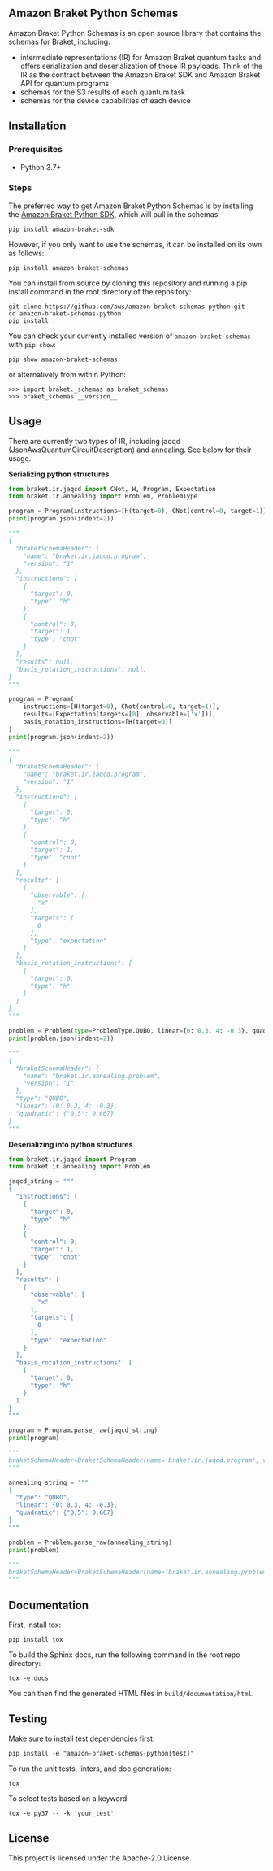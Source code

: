 ## Amazon Braket Python Schemas

Amazon Braket Python Schemas is an open source library that contains the schemas for Braket, including:
* intermediate representations (IR) for Amazon Braket quantum tasks and offers serialization and deserialization of those IR payloads. Think of the IR as the contract between the Amazon Braket SDK and Amazon Braket API for quantum programs.
* schemas for the S3 results of each quantum task
* schemas for the device capabilities of each device

## Installation

### Prerequisites
- Python 3.7+

### Steps

The preferred way to get Amazon Braket Python Schemas is by installing the [Amazon Braket Python SDK](https://github.com/aws/amazon-braket-sdk-python), which will pull in the schemas:

```shell
pip install amazon-braket-sdk
```

However, if you only want to use the schemas, it can be installed on its own as follows:

```shell
pip install amazon-braket-schemas
```

You can install from source by cloning this repository and running a pip install command in the root directory of the repository:

```shell
git clone https://github.com/aws/amazon-braket-schemas-python.git
cd amazon-braket-schemas-python
pip install .
```

You can check your currently installed version of `amazon-braket-schemas` with `pip show`:

```shell
pip show amazon-braket-schemas
```

or alternatively from within Python:

```
>>> import braket._schemas as braket_schemas
>>> braket_schemas.__version__
```

## Usage
There are currently two types of IR, including jacqd (JsonAwsQuantumCircuitDescription) and annealing. See below for their usage.

**Serializing python structures**
```python
from braket.ir.jaqcd import CNot, H, Program, Expectation
from braket.ir.annealing import Problem, ProblemType

program = Program(instructions=[H(target=0), CNot(control=0, target=1)])
print(program.json(indent=2))

"""
{
  "braketSchemaHeader": {
    "name": "braket.ir.jaqcd.program",
    "version": "1"
  },
  "instructions": [
    {
      "target": 0,
      "type": "h"
    },
    {
      "control": 0,
      "target": 1,
      "type": "cnot"
    }
  ],
  "results": null,
  "basis_rotation_instructions": null,
}
"""

program = Program(
    instructions=[H(target=0), CNot(control=0, target=1)],
    results=[Expectation(targets=[0], observable=['x'])],
    basis_rotation_instructions=[H(target=0)]
)
print(program.json(indent=2))

"""
{
  "braketSchemaHeader": {
    "name": "braket.ir.jaqcd.program",
    "version": "1"
  },
  "instructions": [
    {
      "target": 0,
      "type": "h"
    },
    {
      "control": 0,
      "target": 1,
      "type": "cnot"
    }
  ],
  "results": [
    {
      "observable": [
        "x"
      ],
      "targets": [
        0
      ],
      "type": "expectation"
    }
  ],
  "basis_rotation_instructions": [
    {
      "target": 0,
      "type": "h"
    }
  ]
}
"""

problem = Problem(type=ProblemType.QUBO, linear={0: 0.3, 4: -0.3}, quadratic={"0,5": 0.667})
print(problem.json(indent=2))

"""
{
  "braketSchemaHeader": {
    "name": "braket.ir.annealing.problem",
    "version": "1"
  },
  "type": "QUBO",
  "linear": {0: 0.3, 4: -0.3},
  "quadratic": {"0,5": 0.667}
}
"""
```

**Deserializing into python structures**
```python
from braket.ir.jaqcd import Program
from braket.ir.annealing import Problem

jaqcd_string = """
{
  "instructions": [
    {
      "target": 0,
      "type": "h"
    },
    {
      "control": 0,
      "target": 1,
      "type": "cnot"
    }
  ],
  "results": [
    {
      "observable": [
        "x"
      ],
      "targets": [
        0
      ],
      "type": "expectation"
    }
  ],
  "basis_rotation_instructions": [
    {
      "target": 0,
      "type": "h"
    }
  ]
}
"""

program = Program.parse_raw(jaqcd_string)
print(program)

"""
braketSchemaHeader=BraketSchemaHeader(name='braket.ir.jaqcd.program', version='1') instructions=[H(target=0, type=<Type.h: 'h'>), CNot(control=0, target=1, type=<Type.cnot: 'cnot'>)] results=[Expectation(observable=['x'], targets=[0], type=<Type.expectation: 'expectation'>)] basis_rotation_instructions=[H(target=0, type=<Type.h: 'h'>)]
"""

annealing_string = """
{
  "type": "QUBO",
  "linear": {0: 0.3, 4: -0.3},
  "quadratic": {"0,5": 0.667}
}
"""

problem = Problem.parse_raw(annealing_string)
print(problem)

"""
braketSchemaHeader=BraketSchemaHeader(name='braket.ir.annealing.problem', version='1') type=<ProblemType.QUBO: 'QUBO'>, linear={0: 0.3, 4: -0.3}, quadratic={'0,5': 0.667}
"""

```

## Documentation

First, install tox:

```shell
pip install tox
```

To build the Sphinx docs, run the following command in the root repo directory:

```shell
tox -e docs
```

You can then find the generated HTML files in `build/documentation/html`.

## Testing

Make sure to install test dependencies first:
```shell
pip install -e "amazon-braket-schemas-python[test]"
```

To run the unit tests, linters, and doc generation:
```shell
tox
```

To select tests based on a keyword:
```shell
tox -e py37 -- -k 'your_test'
```

## License

This project is licensed under the Apache-2.0 License.
